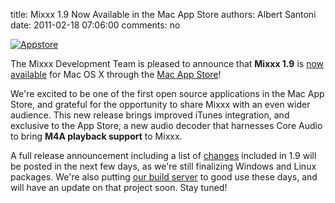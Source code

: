 title: Mixxx 1.9 Now Available in the Mac App Store
authors: Albert Santoni
date: 2011-02-18 07:06:00
comments: no

[![Appstore]({static}/images/news/mixxx-appstore.png)](http://itunes.apple.com/us/app/mixxx/id413756578?mt=12&ls=1)

The Mixxx Development Team is pleased to announce that **Mixxx 1.9** is [now available](http://itunes.apple.com/us/app/mixxx/id413756578?mt=12&ls=1) for Mac OS X through the [Mac App Store](http://itunes.apple.com/us/app/mixxx/id413756578?mt=12&ls=1)!

We're excited to be one of the first open source applications in the Mac App Store, and grateful for the opportunity to share Mixxx with an even wider audience.
This new release brings improved iTunes integration, and exclusive to the App Store, a new audio decoder that harnesses Core Audio to bring **M4A playback support** to Mixxx.

A full release announcement including a list of [changes]({filename}/news/2010-12-06-mixxx-190-beta1-and-182-released.md) included in 1.9 will be posted in the next few days, as we're still finalizing Windows and Linux packages.
We're also putting [our build server]({filename}/news/2010-12-24-build-server-fundraiser-a-success-thank-you.md) to good use these days, and will have an update on that project soon.
Stay tuned!
